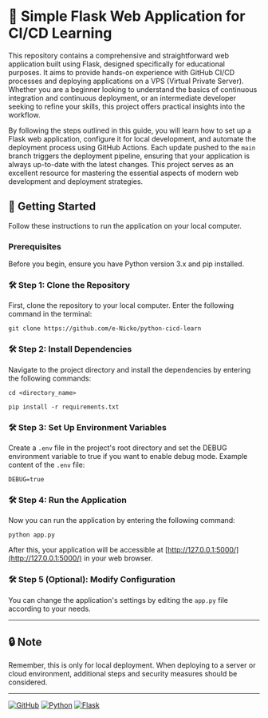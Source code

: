 # 🌟 Simple Flask Web Application for CI/CD Learning

This repository contains a comprehensive and straightforward web application built using Flask, designed specifically for educational purposes. It aims to provide hands-on experience with GitHub CI/CD processes and deploying applications on a VPS (Virtual Private Server). Whether you are a beginner looking to understand the basics of continuous integration and continuous deployment, or an intermediate developer seeking to refine your skills, this project offers practical insights into the workflow.

By following the steps outlined in this guide, you will learn how to set up a Flask web application, configure it for local development, and automate the deployment process using GitHub Actions. Each update pushed to the `main` branch triggers the deployment pipeline, ensuring that your application is always up-to-date with the latest changes. This project serves as an excellent resource for mastering the essential aspects of modern web development and deployment strategies.

## 🚀 Getting Started

Follow these instructions to run the application on your local computer.

### Prerequisites
Before you begin, ensure you have Python version 3.x and pip installed.

### 🛠️ Step 1: Clone the Repository

First, clone the repository to your local computer. Enter the following command in the terminal:

```
git clone https://github.com/e-Nicko/python-cicd-learn
```

### 🛠️ Step 2: Install Dependencies

Navigate to the project directory and install the dependencies by entering the following commands:

```
cd <directory_name>
```

```
pip install -r requirements.txt
```

### 🛠️ Step 3: Set Up Environment Variables

Create a `.env` file in the project's root directory and set the DEBUG environment variable to true if you want to enable debug mode. Example content of the `.env` file:

```
DEBUG=true
```

### 🛠️ Step 4: Run the Application

Now you can run the application by entering the following command:

```
python app.py
```

After this, your application will be accessible at [http://127.0.0.1:5000/](http://127.0.0.1:5000/) in your web browser.

### 🛠️ Step 5 (Optional): Modify Configuration

You can change the application's settings by editing the `app.py` file according to your needs.

---

## 🔒 Note

Remember, this is only for local deployment. When deploying to a server or cloud environment, additional steps and security measures should be considered.

---

[![GitHub](https://img.shields.io/badge/GitHub-Repository-blue)](https://github.com/e-Nicko/python-cicd-learn)
[![Python](https://img.shields.io/badge/Python-3.x-blue)](https://www.python.org/downloads/)
[![Flask](https://img.shields.io/badge/Flask-Web%20Framework-green)](https://flask.palletsprojects.com/en/2.0.x/)
